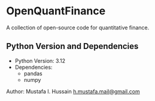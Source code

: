 # OpenQuantFinance
A collection of open-source code for quantitative finance.

## Python Version and Dependencies
- Python Version: 3.12
- Dependencies:
  - pandas
  - numpy

Author: Mustafa I. Hussain <h.mustafa.mail@gmail.com>
